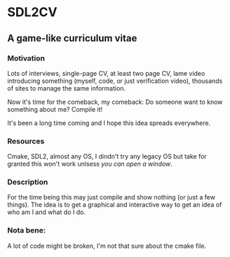 # SDL2CV

## A game-like curriculum vitae

### Motivation

Lots of interviews, single-page CV, at least two page CV, lame video introducing something (myself, code, or just verification video), thousands of sites to manage the same information.

Now it's time for the comeback, my comeback: Do someone want to know something about me? Compile it!

It's been a long time coming and I hope this idea spreads everywhere.

### Resources

Cmake, SDL2, almost any OS, I dindn't try any legacy OS but take for granted this won't work unlsess *you can open a window*.

### Description

For the time being this may just compile and show nothing (or just a few things).
The idea is to get a graphical and interactive way to get an idea of who am I and what do I do.


### Nota bene:

A lot of code might be broken, I'm not that sure about the cmake file.

